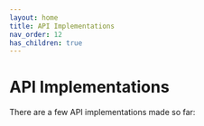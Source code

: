 ```yaml
---
layout: home
title: API Implementations
nav_order: 12
has_children: true
---
```


# API Implementations

There are a few API implementations made so far:
